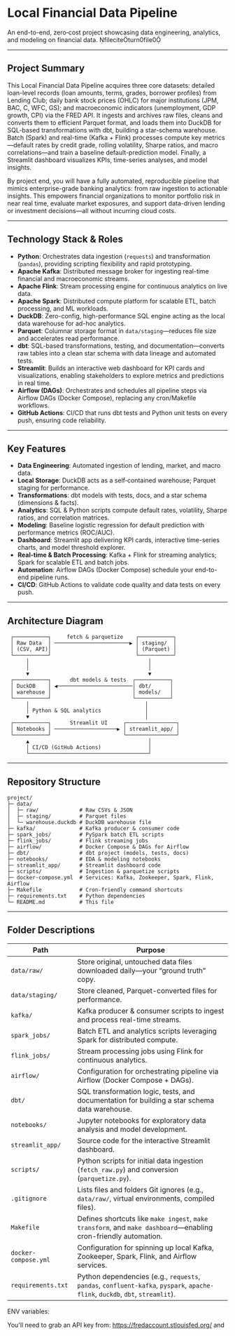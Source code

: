 # Local Financial Data Pipeline

An end-to-end, zero‑cost project showcasing data engineering, analytics, and modeling on financial data. fileciteturn0file0

---

## Project Summary

This Local Financial Data Pipeline acquires three core datasets: detailed loan-level records (loan amounts, terms, grades, borrower profiles) from Lending Club; daily bank stock prices (OHLC) for major institutions (JPM, BAC, C, WFC, GS); and macroeconomic indicators (unemployment, GDP growth, CPI) via the FRED API. It ingests and archives raw files, cleans and converts them to efficient Parquet format, and loads them into DuckDB for SQL-based transformations with dbt, building a star-schema warehouse. Batch (Spark) and real-time (Kafka + Flink) processes compute key metrics—default rates by credit grade, rolling volatility, Sharpe ratios, and macro correlations—and train a baseline default-prediction model. Finally, a Streamlit dashboard visualizes KPIs, time-series analyses, and model insights.

By project end, you will have a fully automated, reproducible pipeline that mimics enterprise-grade banking analytics: from raw ingestion to actionable insights. This empowers financial organizations to monitor portfolio risk in near real time, evaluate market exposures, and support data-driven lending or investment decisions—all without incurring cloud costs.

---

## Technology Stack & Roles

- **Python**: Orchestrates data ingestion (`requests`) and transformation (`pandas`), providing scripting flexibility and rapid prototyping.
- **Apache Kafka**: Distributed message broker for ingesting real-time financial and macroeconomic streams.
- **Apache Flink**: Stream processing engine for continuous analytics on live data.
- **Apache Spark**: Distributed compute platform for scalable ETL, batch processing, and ML workloads.
- **DuckDB**: Zero-config, high-performance SQL engine acting as the local data warehouse for ad-hoc analytics.
- **Parquet**: Columnar storage format in `data/staging`—reduces file size and accelerates read performance.
- **dbt**: SQL-based transformations, testing, and documentation—converts raw tables into a clean star schema with data lineage and automated tests.
- **Streamlit**: Builds an interactive web dashboard for KPI cards and visualizations, enabling stakeholders to explore metrics and predictions in real time.
- **Airflow (DAGs)**: Orchestrates and schedules all pipeline steps via Airflow DAGs (Docker Compose), replacing any cron/Makefile workflows.
- **GitHub Actions**: CI/CD that runs dbt tests and Python unit tests on every push, ensuring code reliability.

---

## Key Features

- **Data Engineering**: Automated ingestion of lending, market, and macro data.
- **Local Storage**: DuckDB acts as a self‑contained warehouse; Parquet staging for performance.
- **Transformations**: dbt models with tests, docs, and a star schema (dimensions & facts).
- **Analytics**: SQL & Python scripts compute default rates, volatility, Sharpe ratios, and correlation matrices.
- **Modeling**: Baseline logistic regression for default prediction with performance metrics (ROC/AUC).
- **Dashboard**: Streamlit app delivering KPI cards, interactive time-series charts, and model threshold explorer.
- **Real-time & Batch Processing**: Kafka + Flink for streaming analytics; Spark for scalable ETL and batch jobs.
- **Automation**: Airflow DAGs (Docker Compose) schedule your end-to-end pipeline runs.
- **CI/CD**: GitHub Actions to validate code quality and data tests on every push.

---

## Architecture Diagram

```text
 ┌───────────┐     fetch & parquetize    ┌───────────┐
 │ Raw Data  │ ────────────────────────▶ │ staging/  │
 │ (CSV, API)│                           │ (Parquet) │
 └───────────┘                           └───────────┘
      │                                      │
      │                                      │
      ▼                                      ▼
 ┌───────────┐      dbt models & tests  ┌───────────┐
 │ DuckDB    │ ◀────────────────────────│ dbt/      │
 │ warehouse │                          │ models/   │
 └───────────┘                          └───────────┘
      │                                     │
      │ Python & SQL analytics              │
      ▼                                     │
 ┌───────────┐      Streamlit UI     ┌────────────────┐
 │ Notebooks │ ────────────────────▶ │ streamlit_app/ │
 └───────────┘                       └────────────────┘
      ▲                                      │
      │ CI/CD (GitHub Actions)               │
      └──────────────────────────────────────┘
```

---

## Repository Structure

```text
project/
├─ data/
│  ├─ raw/             # Raw CSVs & JSON
│  ├─ staging/         # Parquet files
│  └─ warehouse.duckdb # DuckDB warehouse file
├─ kafka/              # Kafka producer & consumer code
├─ spark_jobs/         # PySpark batch ETL scripts
├─ flink_jobs/         # Flink streaming jobs
├─ airflow/            # Docker Compose & DAGs for Airflow
├─ dbt/                # dbt project (models, tests, docs)
├─ notebooks/          # EDA & modeling notebooks
├─ streamlit_app/      # Streamlit dashboard code
├─ scripts/            # Ingestion & parquetize scripts
├─ docker-compose.yml  # Services: Kafka, Zookeeper, Spark, Flink, Airflow
├─ Makefile            # Cron-friendly command shortcuts
├─ requirements.txt    # Python dependencies
└─ README.md           # This file
```

---

## Folder Descriptions

| Path                  | Purpose                                                                                                                                     |
|-----------------------|---------------------------------------------------------------------------------------------------------------------------------------------|
| `data/raw/`           | Store original, untouched data files downloaded daily—your “ground truth” copy.                                                              |
| `data/staging/`       | Store cleaned, Parquet-converted files for performance.                                                                                     |
| `kafka/`              | Kafka producer & consumer scripts to ingest and process real-time streams.                                                                  |
| `spark_jobs/`         | Batch ETL and analytics scripts leveraging Spark for distributed compute.                                                                     |
| `flink_jobs/`         | Stream processing jobs using Flink for continuous analytics.                                                                                 |
| `airflow/`            | Configuration for orchestrating pipeline via Airflow (Docker Compose + DAGs).                                                                |
| `dbt/`                | SQL transformation logic, tests, and documentation for building a star schema data warehouse.                                                 |
| `notebooks/`          | Jupyter notebooks for exploratory data analysis and model development.                                                                       |
| `streamlit_app/`      | Source code for the interactive Streamlit dashboard.                                                                                         |
| `scripts/`            | Python scripts for initial data ingestion (`fetch_raw.py`) and conversion (`parquetize.py`).                                                  |
| `.gitignore`          | Lists files and folders Git ignores (e.g., `data/raw/`, virtual environments, compiled files).                                               |
| `Makefile`            | Defines shortcuts like `make ingest`, `make transform`, and `make dashboard`—enabling cron-friendly automation.                             |
| `docker-compose.yml`  | Configuration for spinning up local Kafka, Zookeeper, Spark, Flink, and Airflow services.                                                    |
| `requirements.txt`    | Python dependencies (e.g., `requests`, `pandas`, `confluent-kafka`, `pyspark`, `apache-flink`, `duckdb`, `dbt`, `streamlit`).|


ENV variables:

You'll need to grab an API key from: https://fredaccount.stlouisfed.org/ and 
